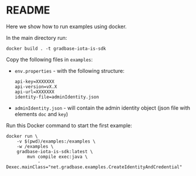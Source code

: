 # README

Here we show how to run examples using docker.

In the main directory run:

```
docker build . -t gradbase-iota-is-sdk
```

Copy the following files in `examples`:

- `env.properties` - with the following structure:
  ```
  api-key=XXXXXXX
  api-version=vX.X
  api-url=XXXXXXX
  identity-file=adminIdentity.json
- `adminIdentity.json` - will contain the admin identity object (json file with elements `doc` and `key`)

Run this Docker command to start the first example:

```
docker run \
    -v $(pwd)/examples:/examples \
    -w /examples \
    gradbase-iota-is-sdk:latest \
        mvn compile exec:java \
            -Dexec.mainClass="net.gradbase.examples.CreateIdentityAndCredential"
```